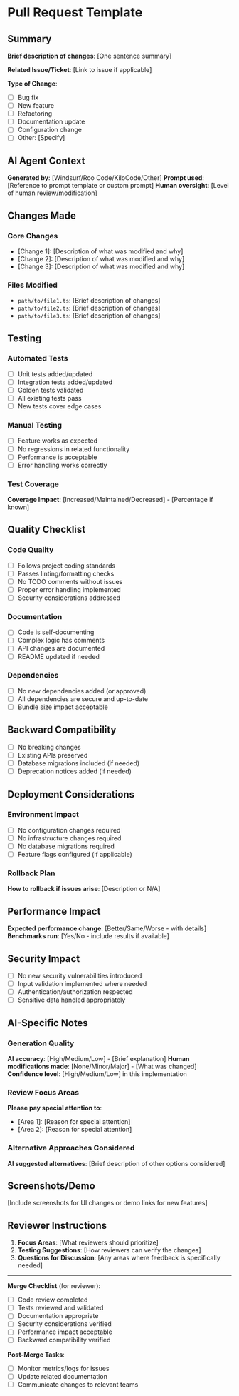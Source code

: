 # Pull Request Template

## Summary
**Brief description of changes**: [One sentence summary]

**Related Issue/Ticket**: [Link to issue if applicable]

**Type of Change**:
- [ ] Bug fix
- [ ] New feature
- [ ] Refactoring
- [ ] Documentation update
- [ ] Configuration change
- [ ] Other: [Specify]

## AI Agent Context
**Generated by**: [Windsurf/Roo Code/KiloCode/Other]
**Prompt used**: [Reference to prompt template or custom prompt]
**Human oversight**: [Level of human review/modification]

## Changes Made

### Core Changes
- [Change 1]: [Description of what was modified and why]
- [Change 2]: [Description of what was modified and why]
- [Change 3]: [Description of what was modified and why]

### Files Modified
- `path/to/file1.ts`: [Brief description of changes]
- `path/to/file2.ts`: [Brief description of changes]
- `path/to/file3.ts`: [Brief description of changes]

## Testing

### Automated Tests
- [ ] Unit tests added/updated
- [ ] Integration tests added/updated
- [ ] Golden tests validated
- [ ] All existing tests pass
- [ ] New tests cover edge cases

### Manual Testing
- [ ] Feature works as expected
- [ ] No regressions in related functionality
- [ ] Performance is acceptable
- [ ] Error handling works correctly

### Test Coverage
**Coverage Impact**: [Increased/Maintained/Decreased] - [Percentage if known]

## Quality Checklist

### Code Quality
- [ ] Follows project coding standards
- [ ] Passes linting/formatting checks
- [ ] No TODO comments without issues
- [ ] Proper error handling implemented
- [ ] Security considerations addressed

### Documentation
- [ ] Code is self-documenting
- [ ] Complex logic has comments
- [ ] API changes are documented
- [ ] README updated if needed

### Dependencies
- [ ] No new dependencies added (or approved)
- [ ] All dependencies are secure and up-to-date
- [ ] Bundle size impact acceptable

## Backward Compatibility
- [ ] No breaking changes
- [ ] Existing APIs preserved
- [ ] Database migrations included (if needed)
- [ ] Deprecation notices added (if needed)

## Deployment Considerations

### Environment Impact
- [ ] No configuration changes required
- [ ] No infrastructure changes required
- [ ] No database migrations required
- [ ] Feature flags configured (if applicable)

### Rollback Plan
**How to rollback if issues arise**: [Description or N/A]

## Performance Impact
**Expected performance change**: [Better/Same/Worse - with details]
**Benchmarks run**: [Yes/No - include results if available]

## Security Impact
- [ ] No new security vulnerabilities introduced
- [ ] Input validation implemented where needed
- [ ] Authentication/authorization respected
- [ ] Sensitive data handled appropriately

## AI-Specific Notes

### Generation Quality
**AI accuracy**: [High/Medium/Low] - [Brief explanation]
**Human modifications made**: [None/Minor/Major] - [What was changed]
**Confidence level**: [High/Medium/Low] in this implementation

### Review Focus Areas
**Please pay special attention to**:
- [Area 1]: [Reason for special attention]
- [Area 2]: [Reason for special attention]

### Alternative Approaches Considered
**AI suggested alternatives**: [Brief description of other options considered]

## Screenshots/Demo
[Include screenshots for UI changes or demo links for new features]

## Reviewer Instructions
1. **Focus Areas**: [What reviewers should prioritize]
2. **Testing Suggestions**: [How reviewers can verify the changes]
3. **Questions for Discussion**: [Any areas where feedback is specifically needed]

---

**Merge Checklist** (for reviewer):
- [ ] Code review completed
- [ ] Tests reviewed and validated
- [ ] Documentation appropriate
- [ ] Security considerations verified
- [ ] Performance impact acceptable
- [ ] Backward compatibility verified

**Post-Merge Tasks**:
- [ ] Monitor metrics/logs for issues
- [ ] Update related documentation
- [ ] Communicate changes to relevant teams
